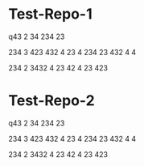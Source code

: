 # Test-Repo-1
q43
2
34
234
23

234
3
423
432
4
23
4
234
23
432
4
4

234
2
3432
4
23
42
4
23
423

# Test-Repo-2
q43
2
34
234
23

234
3
423
432
4
23
4
234
23
432
4
4

234
2
3432
4
23
42
4
23
423
